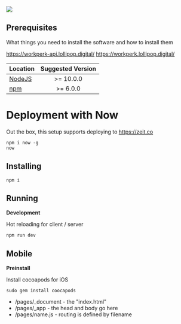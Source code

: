 <img src="http://g.recordit.co/TY8wciTsQH.gif"/>


## Prerequisites

What things you need to install the software and how to install them

https://workperk-api.lollipop.digital/
https://workperk.lollipop.digital/

| Location                                                     | Suggested Version       |
| -------------                                                |:-------------:|
| <a href="https://nodejs.org/en/">NodeJS</a>                     | >= 10.0.0 |
| <a href="https://nodejs.org/en/">npm</a>                        | >= 6.0.0 |

# Deployment with Now
Out the box, this setup supports deploying to https://zeit.co
```$xslt
npm i now -g
now
```

## Installing
```
npm i
```

## Running
**Development**

Hot reloading for client / server
```
npm run dev
```
 
## Mobile
**Preinstall**

Install cocoapods for iOS
```
sudo gem install coocapods
```
 
- /pages/_document - the "index.html"
- /pages/_app - the head and body go here
- /pages/name.js - routing is defined by filename
